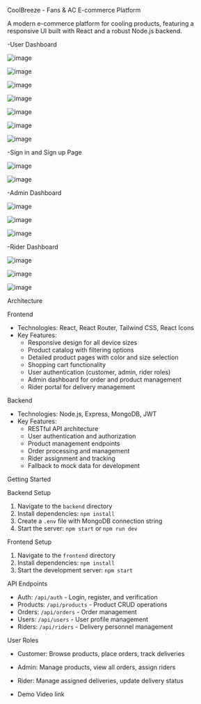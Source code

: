 CoolBreeze - Fans & AC E-commerce Platform

A modern e-commerce platform for cooling products, featuring a responsive UI built with React and a robust Node.js backend.

-User Dashboard

![image](https://github.com/user-attachments/assets/4ca373c3-a238-450f-a393-6610a7da1a36)

![image](https://github.com/user-attachments/assets/8276786e-5ac1-440c-a9a7-c6d034c4e591)

![image](https://github.com/user-attachments/assets/f3011c38-8cb4-4033-bc7f-e51f66bf471a)

![image](https://github.com/user-attachments/assets/651ca9b2-3296-416f-b7f3-84bf7412a9b6)

![image](https://github.com/user-attachments/assets/1ea8e418-d0fd-4b06-ad51-97801db3008e)

![image](https://github.com/user-attachments/assets/4dd13c0e-3228-4eda-8748-d4662694c8f4)

![image](https://github.com/user-attachments/assets/88a47c1d-b10b-45be-a727-d8b542818635)

-Sign in and Sign up Page

![image](https://github.com/user-attachments/assets/f160e696-8627-4c6a-b6b3-a8b96b6a78cb)

![image](https://github.com/user-attachments/assets/ddce14fa-7567-42ba-853c-d5eea06e5974)

-Admin Dashboard

![image](https://github.com/user-attachments/assets/da0ec0fd-58c3-41e0-bdde-541dd58353fe)

![image](https://github.com/user-attachments/assets/ae1722a3-f436-4a5c-acf5-68881b2af370)

![image](https://github.com/user-attachments/assets/d22e64d9-d993-4226-9aae-986a4f33c227)

-Rider Dashboard

![image](https://github.com/user-attachments/assets/6cdb2bbe-ac18-4082-9a60-f10ad82f6f35)

![image](https://github.com/user-attachments/assets/69c6220d-83db-44a5-8ea7-7c01cddd17bf)

![image](https://github.com/user-attachments/assets/56a41d57-75d1-44d6-962a-e2a35bfde63c)

 Architecture

 Frontend

- Technologies: React, React Router, Tailwind CSS, React Icons
- Key Features:
  - Responsive design for all device sizes
  - Product catalog with filtering options
  - Detailed product pages with color and size selection
  - Shopping cart functionality
  - User authentication (customer, admin, rider roles)
  - Admin dashboard for order and product management
  - Rider portal for delivery management

 Backend

- Technologies: Node.js, Express, MongoDB, JWT
- Key Features:
  - RESTful API architecture
  - User authentication and authorization
  - Product management endpoints
  - Order processing and management
  - Rider assignment and tracking
  - Fallback to mock data for development

 Getting Started

 Backend Setup

1. Navigate to the `backend` directory
2. Install dependencies: `npm install`
3. Create a `.env` file with MongoDB connection string
4. Start the server: `npm start` or `npm run dev`

 Frontend Setup

1. Navigate to the `frontend` directory
2. Install dependencies: `npm install`
3. Start the development server: `npm start`

 API Endpoints

- Auth: `/api/auth` - Login, register, and verification
- Products: `/api/products` - Product CRUD operations
- Orders: `/api/orders` - Order management
- Users: `/api/users` - User profile management
- Riders: `/api/riders` - Delivery personnel management

User Roles

- Customer: Browse products, place orders, track deliveries
- Admin: Manage products, view all orders, assign riders
- Rider: Manage assigned deliveries, update delivery status

- Demo Video link

